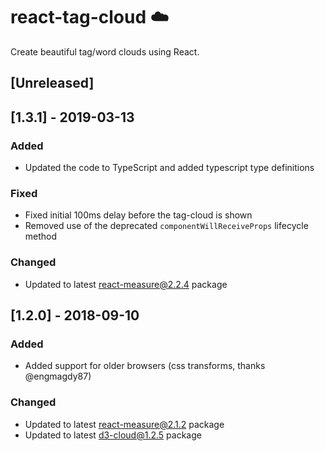 # react-tag-cloud ☁️

Create beautiful tag/word clouds using React.

## [Unreleased]

## [1.3.1] - 2019-03-13

### Added

- Updated the code to TypeScript and added typescript type definitions

### Fixed

- Fixed initial 100ms delay before the tag-cloud is shown
- Removed use of the deprecated `componentWillReceiveProps` lifecycle method

### Changed

- Updated to latest react-measure@2.2.4 package

## [1.2.0] - 2018-09-10

### Added

- Added support for older browsers (css transforms, thanks @engmagdy87)

### Changed

- Updated to latest react-measure@2.1.2 package
- Updated to latest d3-cloud@1.2.5 package
